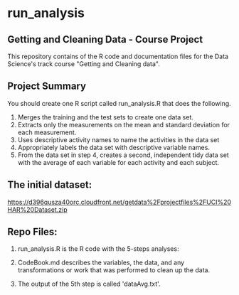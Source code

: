 # run_analysis

## Getting and Cleaning Data - Course Project
This repository contains of the R code and documentation files for the Data Science's track course "Getting and Cleaning data".

## Project Summary
You should create one R script called run_analysis.R that does the following. 
1. Merges the training and the test sets to create one data set.
2. Extracts only the measurements on the mean and standard deviation for each measurement. 
3. Uses descriptive activity names to name the activities in the data set
4. Appropriately labels the data set with descriptive variable names. 
5. From the data set in step 4, creates a second, independent tidy data set with the average of each variable for each activity and each subject.

## The initial dataset:
https://d396qusza40orc.cloudfront.net/getdata%2Fprojectfiles%2FUCI%20HAR%20Dataset.zip 

## Repo Files:

1. run_analysis.R is the R code with the 5-steps analyses:

2. CodeBook.md describes the variables, the data, and any transformations or work that was performed to clean up the data.

3. The output of the 5th step is called 'dataAvg.txt'.
